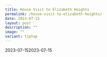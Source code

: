```yaml
---
title: House Visit to Elizabeth Heights
permalink: /house-visit-to-elizabeth-heights/
date: 2023-07-15
layout: post
description: ""
image: ""
variant: tiptap
---
```

<p>2023-07-152023-07-15</p>